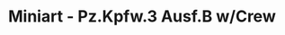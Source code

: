 ---
layout: product
title: "Miniart - Pz.Kpfw.3 Ausf.B w/Crew"
price: "5100" 
desc: "N/A"
img_path: "/assets/img/MI35221.webp"
brand: "N/A"
available: true
special_offer: false
new: false
soon: false
cat: "010000"
subcat: "010100"
subsubcat: "0N/A"
sifra: "MI35221"
popular: false
spec: false
---